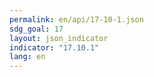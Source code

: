```yaml
---
permalink: en/api/17-10-1.json
sdg_goal: 17
layout: json_indicator
indicator: "17.10.1"
lang: en
---
```

